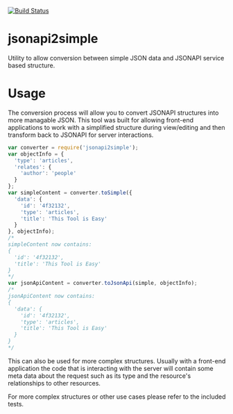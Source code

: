 [![Build
Status](https://travis-ci.org/jthoms1/jsonapi2simple.svg?branch=master)](https://travis-ci.org/jthoms1/jsonapi2simple)
# jsonapi2simple
Utility to allow conversion between simple JSON data and JSONAPI service based structure.

# Usage
The conversion process will allow you to convert JSONAPI structures into more managable JSON.
This tool was built for allowing front-end applications to work with a simplified structure during view/editing and then transform back to JSONAPI for server interactions.
```javascript
var converter = require('jsonapi2simple');
var objectInfo = {
  'type': 'articles',
  'relates': {
    'author': 'people'
  }
};
var simpleContent = converter.toSimple({
  'data': {
    'id': '4f32132',
    'type': 'articles',
    'title': 'This Tool is Easy'
  }
}, objectInfo);
/*
simpleContent now contains:
{
  'id': '4f32132',
  'title': 'This Tool is Easy'
}
*/
var jsonApiContent = converter.toJsonApi(simple, objectInfo);
/*
jsonApiContent now contains:
{
  'data': {
    'id': '4f32132',
    'type': 'articles',
    'title': 'This Tool is Easy'
  }
}
*/
```

This can also be used for more complex structures. Usually with a front-end application the code that is interacting with the server will contain some meta data about the request such as its type and the resource's relationships to other resources.

For more complex structures or other use cases please refer to the included tests.
